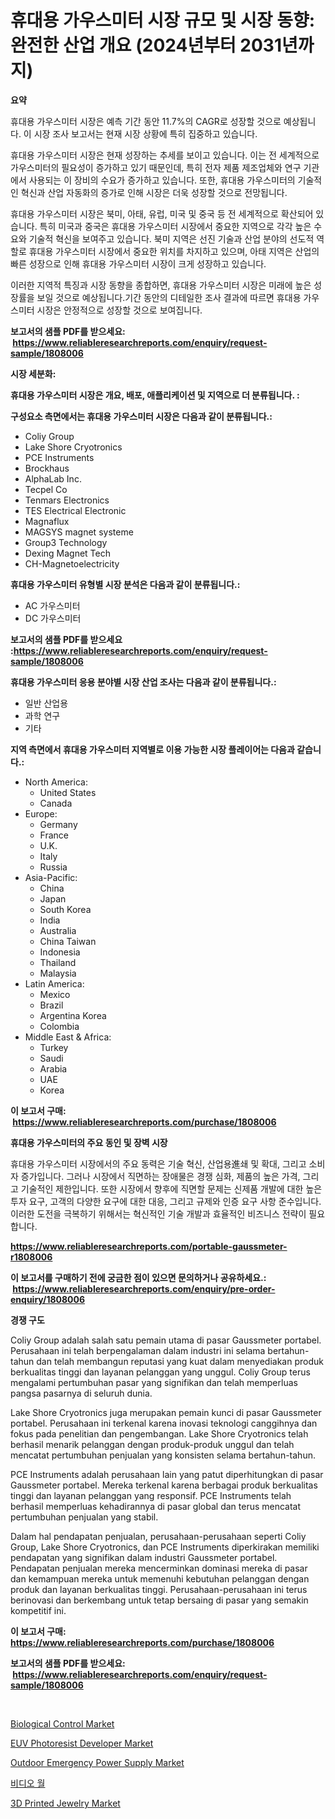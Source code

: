 <p><h1>휴대용 가우스미터 시장 규모 및 시장 동향: 완전한 산업 개요 (2024년부터 2031년까지)</h1></p><p><strong>요약</strong></p>
<p><p>휴대용 가우스미터 시장은 예측 기간 동안 11.7%의 CAGR로 성장할 것으로 예상됩니다. 이 시장 조사 보고서는 현재 시장 상황에 특히 집중하고 있습니다. </p><p>휴대용 가우스미터 시장은 현재 성장하는 추세를 보이고 있습니다. 이는 전 세계적으로 가우스미터의 필요성이 증가하고 있기 때문인데, 특히 전자 제품 제조업체와 연구 기관에서 사용되는 이 장비의 수요가 증가하고 있습니다. 또한, 휴대용 가우스미터의 기술적인 혁신과 산업 자동화의 증가로 인해 시장은 더욱 성장할 것으로 전망됩니다.</p><p>휴대용 가우스미터 시장은 북미, 아태, 유럽, 미국 및 중국 등 전 세계적으로 확산되어 있습니다. 특히 미국과 중국은 휴대용 가우스미터 시장에서 중요한 지역으로 각각 높은 수요와 기술적 혁신을 보여주고 있습니다. 북미 지역은 선진 기술과 산업 분야의 선도적 역할로 휴대용 가우스미터 시장에서 중요한 위치를 차지하고 있으며, 아태 지역은 산업의 빠른 성장으로 인해 휴대용 가우스미터 시장이 크게 성장하고 있습니다.</p><p>이러한 지역적 특징과 시장 동향을 종합하면, 휴대용 가우스미터 시장은 미래에 높은 성장률을 보일 것으로 예상됩니다.기간 동안의 디테일한 조사 결과에 따르면 휴대용 가우스미터 시장은 안정적으로 성장할 것으로 보여집니다.</p></p>
<p><strong>보고서의 샘플 PDF를 받으세요: &nbsp;<a href="https://www.reliableresearchreports.com/enquiry/request-sample/1808006">https://www.reliableresearchreports.com/enquiry/request-sample/1808006</a></strong></p>
<p><strong>시장 세분화:</strong></p>
<p><strong> 휴대용 가우스미터 시장은 개요, 배포, 애플리케이션 및 지역으로 더 분류됩니다. :</strong></p>
<p><strong>구성요소 측면에서는 휴대용 가우스미터 시장은 다음과 같이 분류됩니다.:</strong></p>
<p><ul><li>Coliy Group</li><li>Lake Shore Cryotronics</li><li>PCE Instruments</li><li>Brockhaus</li><li>AlphaLab Inc.</li><li>Tecpel Co</li><li>Tenmars Electronics</li><li>TES Electrical Electronic</li><li>Magnaflux</li><li>MAGSYS magnet systeme</li><li>Group3 Technology</li><li>Dexing Magnet Tech</li><li>CH-Magnetoelectricity</li></ul></p>
<p><strong> 휴대용 가우스미터 유형별 시장 분석은 다음과 같이 분류됩니다.:</strong></p>
<p><ul><li>AC 가우스미터</li><li>DC 가우스미터</li></ul></p>
<p><strong>보고서의 샘플 PDF를 받으세요 :<a href="https://www.reliableresearchreports.com/enquiry/request-sample/1808006">https://www.reliableresearchreports.com/enquiry/request-sample/1808006</a></strong></p>
<p><strong> 휴대용 가우스미터 응용 분야별 시장 산업 조사는 다음과 같이 분류됩니다.:</strong></p>
<p><ul><li>일반 산업용</li><li>과학 연구</li><li>기타</li></ul></p>
<p><strong>지역 측면에서 휴대용 가우스미터 지역별로 이용 가능한 시장 플레이어는 다음과 같습니다.:</strong></p>
<p><ul>
    <li>
        North America:
        <ul>
            <li>United States</li>
            <li>Canada</li>
        </ul>
    </li>
    <li>
        Europe:
        <ul>
            <li>Germany</li>
            <li>France</li>
            <li>U.K.</li>
            <li>Italy</li>
            <li>Russia</li>
        </ul>
    </li>
    <li>
        Asia-Pacific:
        <ul>
            <li>China</li>
            <li>Japan</li>
            <li>South Korea</li>
            <li>India</li>
            <li>Australia</li>
            <li>China Taiwan</li>
            <li>Indonesia</li>
            <li>Thailand</li>
            <li>Malaysia</li>
        </ul>
    </li>
    <li>
        Latin America:
        <ul>
            <li>Mexico</li>
            <li>Brazil</li>
            <li>Argentina Korea</li>
            <li>Colombia</li>
        </ul>
    </li>
    <li>
        Middle East & Africa:
        <ul>
            <li>Turkey</li>
            <li>Saudi</li>
            <li>Arabia</li>
            <li>UAE</li>
            <li>Korea</li>
        </ul>
    </li>
    </ul></p>
<p><strong>이 보고서 구매: &nbsp;<a href="https://www.reliableresearchreports.com/purchase/1808006">https://www.reliableresearchreports.com/purchase/1808006</a></strong></p>
<p><strong>휴대용 가우스미터의 주요 동인 및 장벽 시장</strong></p>
<p><p>휴대용 가우스미터 시장에서의 주요 동력은 기술 혁신, 산업용進쇄 및 확대, 그리고 소비자 증가입니다. 그러나 시장에서 직면하는 장애물은 경쟁 심화, 제품의 높은 가격, 그리고 기술적인 제한입니다. 또한 시장에서 향후에 직면할 문제는 신제품 개발에 대한 높은 투자 요구, 고객의 다양한 요구에 대한 대응, 그리고 규제와 인증 요구 사항 준수입니다. 이러한 도전을 극복하기 위해서는 혁신적인 기술 개발과 효율적인 비즈니스 전략이 필요합니다.</p></p>
<p><strong><a href="https://www.reliableresearchreports.com/portable-gaussmeter-r1808006">https://www.reliableresearchreports.com/portable-gaussmeter-r1808006</a></strong></p>
<p><strong>이 보고서를 구매하기 전에 궁금한 점이 있으면 문의하거나 공유하세요.: &nbsp;<a href="https://www.reliableresearchreports.com/enquiry/pre-order-enquiry/1808006">https://www.reliableresearchreports.com/enquiry/pre-order-enquiry/1808006</a></strong></p>
<p><strong>경쟁 구도</strong></p>
<p><p>Coliy Group adalah salah satu pemain utama di pasar Gaussmeter portabel. Perusahaan ini telah berpengalaman dalam industri ini selama bertahun-tahun dan telah membangun reputasi yang kuat dalam menyediakan produk berkualitas tinggi dan layanan pelanggan yang unggul. Coliy Group terus mengalami pertumbuhan pasar yang signifikan dan telah memperluas pangsa pasarnya di seluruh dunia.</p><p>Lake Shore Cryotronics juga merupakan pemain kunci di pasar Gaussmeter portabel. Perusahaan ini terkenal karena inovasi teknologi canggihnya dan fokus pada penelitian dan pengembangan. Lake Shore Cryotronics telah berhasil menarik pelanggan dengan produk-produk unggul dan telah mencatat pertumbuhan penjualan yang konsisten selama bertahun-tahun.</p><p>PCE Instruments adalah perusahaan lain yang patut diperhitungkan di pasar Gaussmeter portabel. Mereka terkenal karena berbagai produk berkualitas tinggi dan layanan pelanggan yang responsif. PCE Instruments telah berhasil memperluas kehadirannya di pasar global dan terus mencatat pertumbuhan penjualan yang stabil.</p><p>Dalam hal pendapatan penjualan, perusahaan-perusahaan seperti Coliy Group, Lake Shore Cryotronics, dan PCE Instruments diperkirakan memiliki pendapatan yang signifikan dalam industri Gaussmeter portabel. Pendapatan penjualan mereka mencerminkan dominasi mereka di pasar dan kemampuan mereka untuk memenuhi kebutuhan pelanggan dengan produk dan layanan berkualitas tinggi. Perusahaan-perusahaan ini terus berinovasi dan berkembang untuk tetap bersaing di pasar yang semakin kompetitif ini.</p></p>
<p><strong>이 보고서 구매: &nbsp; <a href="https://www.reliableresearchreports.com/purchase/1808006">https://www.reliableresearchreports.com/purchase/1808006</a></strong></p>
<p><strong>보고서의 샘플 PDF를 받으세요: &nbsp;<a href="https://www.reliableresearchreports.com/enquiry/request-sample/1808006">https://www.reliableresearchreports.com/enquiry/request-sample/1808006</a></strong><strong></strong></p>
<p>&nbsp;</p>
<p><p><a href="https://github.com/pgtimber/Market-Research-Report-List-2/blob/main/biological-control-market.md">Biological Control Market</a></p><p><a href="https://www.linkedin.com/pulse/euv-photoresist-developer-market-insights-players-forecast-bsfqe?trackingId=d9RpjSofzpTs8rpL%2BPC6NA%3D%3D">EUV Photoresist Developer Market</a></p><p><a href="https://www.linkedin.com/pulse/outdoor-emergency-power-supply-market-insights-players-forecast-bwlae?trackingId=RANyh58jFgeQITJ7xsb1jQ%3D%3D">Outdoor Emergency Power Supply Market</a></p><p><a href="https://medium.com/@jesseperry626/%EB%B9%84%EB%94%94%EC%98%A4-%EC%9B%94-%EC%8B%9C%EC%9E%A5-%EC%8B%9C%EC%9E%A5-%EC%A0%90%EC%9C%A0%EC%9C%A8-%EC%8B%9C%EC%9E%A5-%EB%8F%99%ED%96%A5-%EB%B0%8F-%EB%AF%B8%EB%9E%98-%EC%84%B1%EC%9E%A5-%ED%83%90%EC%83%89-13a4ba40f356">비디오 월</a></p><p><a href="https://github.com/lataunyatinikmelvin59ilbd0dv/Market-Research-Report-List-2/blob/main/3d-printed-jewelry-market.md">3D Printed Jewelry Market</a></p></p>